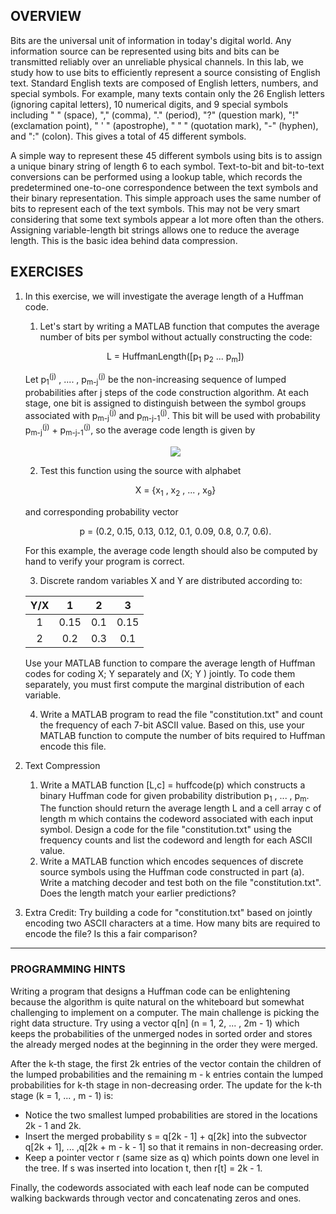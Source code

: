 ## OVERVIEW

Bits are the universal unit of information in today's digital world. Any information source can
be represented using bits and bits can be transmitted reliably over an unreliable physical channels.
In this lab, we study how to use bits to efficiently represent a source consisting of English text.
Standard English texts are composed of English letters, numbers, and special symbols. For example,
many texts contain only the 26 English letters (ignoring capital letters), 10 numerical digits, and
9 special symbols including " " (space), "," (comma), "." (period), "?" (question mark), "!"
(exclamation point), " ' " (apostrophe), " " " (quotation mark), "-" (hyphen), and ":" (colon).
This gives a total of 45 different symbols.

A simple way to represent these 45 different symbols using bits is to assign a unique binary
string of length 6 to each symbol. Text-to-bit and bit-to-text conversions can be performed using a
lookup table, which records the predetermined one-to-one correspondence between the text symbols
and their binary representation. This simple approach uses the same number of bits to represent
each of the text symbols. This may not be very smart considering that some text symbols appear
a lot more often than the others. Assigning variable-length bit strings allows one to reduce the
average length. This is the basic idea behind data compression.

## EXERCISES

1. In this exercise, we will investigate the average length of a Huffman code.
    
    1. Let's start by writing a MATLAB function that computes the average number of bits
per symbol without actually constructing the code:

    <p align="center">L = HuffmanLength([p<sub>1</sub> p<sub>2</sub> ... p<sub>m</sub>])</p>

    Let p<sub>1</sub><sup>(j)</sup> , .... , p<sub>m-j</sub><sup>(j)</sup> be the non-increasing sequence of lumped probabilities after j steps of the code construction algorithm. At each stage, one bit is assigned to distinguish between the symbol groups associated with p<sub>m-j</sub><sup>(j)</sup> and p<sub>m-j-1</sub><sup>(j)</sup>. This bit will be used with probability p<sub>m-j</sub><sup>(j)</sup> + p<sub>m-j-1</sub><sup>(j)</sup>, so the average code length is given by

    <p align="center"> <img src="https://latex.codecogs.com/png.image?\dpi{110}\bg{white}L=\sum_{j=0}^{m-2}\left&space;[&space;p_{m-j}^{(j)}&space;&plus;&space;p_{m-j-1}^{(j)}&space;\right&space;]"></p>
  
    2. Test this function using the source with alphabet

    <p align="center">X = {x<sub>1</sub> , x<sub>2</sub> , ... , x<sub>9</sub>}</p>
  
    and corresponding probability vector
    
    <p align="center">p = (0.2, 0.15, 0.13, 0.12, 0.1, 0.09, 0.8, 0.7, 0.6).</p>
    
    For this example, the average code length should also be computed by hand to verify your program is correct.
    
    3. Discrete random variables X and Y are distributed according to:
    
      Y/X | 1 | 2 | 3 
      :---: | :---: | :---: | :---:  
      1 | 0.15 | 0.1 | 0.15 
      2 | 0.2 | 0.3| 0.1 

    Use your MATLAB function to compare the average length of Huffman codes for coding X; Y separately and (X; Y ) jointly. To code them separately, you must first compute the marginal distribution of each variable.
    
    4. Write a MATLAB program to read the file "constitution.txt" and count the frequency of each 7-bit ASCII value. Based on this, use your MATLAB function to compute the number of bits required to Huffman encode this file.
    
2. Text Compression
    
    1. Write a MATLAB function [L,c] = huffcode(p) which constructs a binary Huffman code for given probability distribution p<sub>1</sub> , ... , p<sub>m</sub>. The function should return the average length L and a cell array c of length m which contains the codeword associated with each input symbol. Design a code for the file "constitution.txt" using the frequency counts and list the codeword and length for each ASCII value.
    2. Write a MATLAB function which encodes sequences of discrete source symbols using the Huffman code constructed in part (a). Write a matching decoder and test both on the file "constitution.txt". Does the length match your earlier predictions?

3. Extra Credit: Try building a code for "constitution.txt" based on jointly encoding two ASCII
characters at a time. How many bits are required to encode the file? Is this a fair comparison? 

---
### PROGRAMMING HINTS

Writing a program that designs a Huffman code can be enlightening because the algorithm is
quite natural on the whiteboard but somewhat challenging to implement on a computer. The main
challenge is picking the right data structure. Try using a vector q[n] (n = 1, 2, ... , 2m - 1) which
keeps the probabilities of the unmerged nodes in sorted order and stores the already merged nodes
at the beginning in the order they were merged.

After the k-th stage, the first 2k entries of the vector contain the children of the lumped
probabilities and the remaining m - k entries contain the lumped probabilities for k-th stage in
non-decreasing order. The update for the k-th stage (k = 1, ... , m - 1) is:

- Notice the two smallest lumped probabilities are stored in the locations 2k - 1 and 2k.
- Insert the merged probability s = q[2k - 1] + q[2k] into the subvector q[2k + 1], ... ,q[2k + m - k - 1] so that it remains in non-decreasing order.
- Keep a pointer vector r (same size as q) which points down one level in the tree. If s was inserted into location t, then r[t] = 2k - 1.

Finally, the codewords associated with each leaf node can be computed walking backwards through vector and concatenating zeros and ones.
